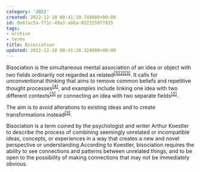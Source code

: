 ```yaml
---
category: '2022'
created: 2022-12-18 00:41:19.744000+00:00
id: 0e67ac5a-ff1c-49a3-a86a-822155077835
tags:
- archive
- terms
title: Bisociation
updated: 2022-12-18 00:41:20.324000+00:00
---
```

   
Bisociation is the simultaneous mental association of an idea or object with two fields ordinarily not regarded as related<sup class="text-zinc-500"><a href="https://www.merriam-webster.com/dictionary/bisociation" target="_blank" rel="noopener noreferrer">[1]</a></sup><sup class="text-zinc-500"><a href="https://www.thefreedictionary.com/bisociation" target="_blank" rel="noopener noreferrer">[2]</a></sup><sup class="text-zinc-500"><a href="https://www.collinsdictionary.com/dictionary/english/bisociation" target="_blank" rel="noopener noreferrer">[3]</a></sup>. It calls for unconventional thinking that aims to remove common beliefs and repetitive thought processes<sup class="text-zinc-500"><a href="https://cio-wiki.org/wiki/Bisociation" target="_blank" rel="noopener noreferrer">[4]</a></sup>, and examples include linking one idea with two different contexts<sup class="text-zinc-500"><a href="https://www.collinsdictionary.com/dictionary/english/bisociation" target="_blank" rel="noopener noreferrer">[3]</a></sup> or connecting an idea with two separate fields<sup class="text-zinc-500"><a href="https://www.thefreedictionary.com/bisociation" target="_blank" rel="noopener noreferrer">[2]</a></sup>.   
   
The aim is to avoid alterations to existing ideas and to create transformations instead<sup class="text-zinc-500"><a href="https://cio-wiki.org/wiki/Bisociation" target="_blank" rel="noopener noreferrer">[3]</a></sup>.   
   
Bisociation is a term coined by the psychologist and writer Arthur Koestler to describe the process of combining seemingly unrelated or incompatible ideas, concepts, or experiences in a way that creates a new and novel perspective or understanding.According to Koestler, bisociation requires the ability to see connections and patterns between unrelated things, and to be open to the possibility of making connections that may not be immediately obvious.
